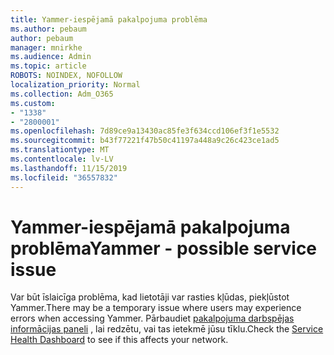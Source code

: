 ```yaml
---
title: Yammer-iespējamā pakalpojuma problēma
ms.author: pebaum
author: pebaum
manager: mnirkhe
ms.audience: Admin
ms.topic: article
ROBOTS: NOINDEX, NOFOLLOW
localization_priority: Normal
ms.collection: Adm_O365
ms.custom:
- "1338"
- "2800001"
ms.openlocfilehash: 7d89ce9a13430ac85fe3f634ccd106ef3f1e5532
ms.sourcegitcommit: b43f77221f47b50c41197a448a9c26c423ce1ad5
ms.translationtype: MT
ms.contentlocale: lv-LV
ms.lasthandoff: 11/15/2019
ms.locfileid: "36557832"
---
```

# <a name="yammer---possible-service-issue"></a><span data-ttu-id="00f51-102">Yammer-iespējamā pakalpojuma problēma</span><span class="sxs-lookup"><span data-stu-id="00f51-102">Yammer - possible service issue</span></span>

<span data-ttu-id="00f51-103">Var būt īslaicīga problēma, kad lietotāji var rasties kļūdas, piekļūstot Yammer.</span><span class="sxs-lookup"><span data-stu-id="00f51-103">There may be a temporary issue where users may experience errors when accessing Yammer.</span></span> <span data-ttu-id="00f51-104">Pārbaudiet [pakalpojuma darbspējas informācijas paneli](https://admin.microsoft.com/AdminPortal/Home#/servicehealth) , lai redzētu, vai tas ietekmē jūsu tīklu.</span><span class="sxs-lookup"><span data-stu-id="00f51-104">Check the [Service Health Dashboard](https://admin.microsoft.com/AdminPortal/Home#/servicehealth) to see if this affects your network.</span></span>
